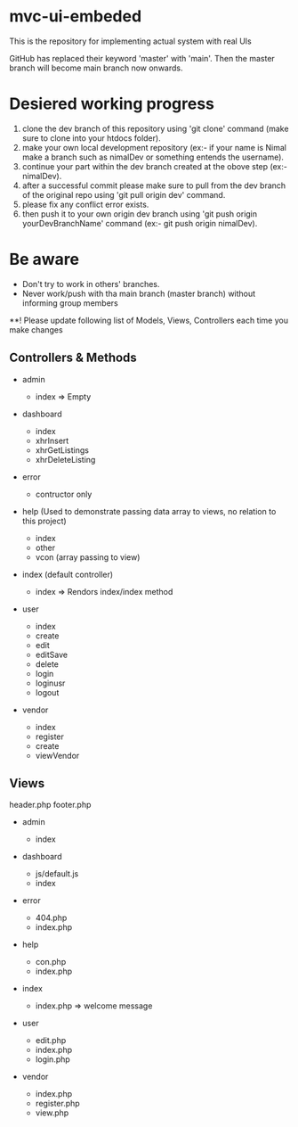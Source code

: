 # mvc-ui-embeded
This is the repository for implementing actual system with real UIs

GitHub has replaced their keyword 'master' with 'main'. Then the master branch will become main branch now onwards.

# Desiered working progress
1. clone the dev branch of this repository using 'git clone' command (make sure to clone into your htdocs folder).
2. make your own local development repository (ex:- if your name is Nimal make a branch such as nimalDev or something entends the username).
3. continue your part within the dev branch created at the obove step (ex:- nimalDev).
4. after a successful commit please make sure to pull from the dev branch of the original repo using 'git pull origin dev' command.
5. please fix any conflict error exists.
6. then push it to your own origin dev branch using 'git push origin yourDevBranchName' command (ex:- git push origin nimalDev).

# Be aware

* Don't try to work in others' branches.
* Never work/push with tha main branch (master branch) without informing group members

**! Please update following list of Models, Views, Controllers each time you make changes

## Controllers & Methods

- admin
    - index => Empty
    
- dashboard
    - index
    - xhrInsert
    - xhrGetListings
    - xhrDeleteListing
    
- error
    - contructor only
    
- help (Used to demonstrate passing data array to views, no relation to this project)
    - index
    - other
    - vcon (array passing to view)
  
- index (default controller)
    - index => Rendors index/index method
  
- user
    - index
    - create
    - edit
    - editSave
    - delete
    - login
    - loginusr
    - logout
  
- vendor
    - index
    - register
    - create
    - viewVendor


## Views
header.php 
footer.php

- admin 
    - index
    
- dashboard
    - js/default.js
    - index
    
- error  
    - 404.php
    - index.php

- help  
    - con.php
    - index.php
    
- index
    - index.php => welcome message
    
- user  
    - edit.php
    - index.php
    - login.php
    
- vendor
    - index.php
    - register.php
    - view.php

